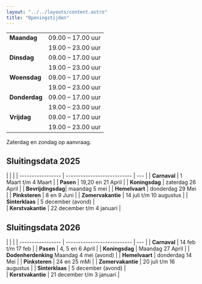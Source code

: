 ```yaml
---
layout: "../../layouts/content.astro"
title: "Openingstijden"
---
```


|               |                   |
| ------------- | ----------------- |
| **Maandag**   | 09.00 – 17.00 uur |
|               | 19.00 – 23.00 uur |
| **Dinsdag**   | 09.00 – 17.00 uur |
|               | 19.00 – 23.00 uur |
| **Woensdag**  | 09.00 – 17.00 uur |
|               | 19.00 – 23.00 uur |
| **Donderdag** | 09.00 – 17.00 uur |
|               | 19.00 – 23.00 uur |
| **Vrijdag**   | 09.00 – 17.00 uur |
|               | 19.00 – 23.00 uur |

Zaterdag en zondag op aanvraag.

## Sluitingsdata 2025

|                   |                             |
| ----------------- | --------------------------- | --- |
| **Carnaval**      | 1 Maart t/m 4 Maart         |
| **Pasen**         | 19,20 en 21 April           |
| **Koningsdag**    | zaterdag 26 April           |
| **Bevrijdingsdag**| maandag 5 mei               |
| **Hemelvaart**    | donderdag 29 Mei            |
| **Pinksteren**    | 8 en 9 Juni                 |
| **Zomervakantie** | 14 juli t/m 10 augustus     |
| **Sinterklaas**   | 5 december (avond)          |     
| **Kerstvakantie** | 22 december t/m 4 januari   |

## Sluitingsdata 2026

|                   |                             |
| ----------------- | --------------------------- | --- |
| **Carnaval**      | 14 feb t/m 17 feb           |
| **Pasen**         | 4, 5 en 6 April             |
| **Koningsdag**    | Maandag 27 April            |
| **Dodenherdenking** Maandag 4 mei (avond)       |
| **Hemelvaart**    | donderdag 14 Mei            |
| **Pinksteren**    | 24 en 25 mMi                |
| **Zomervakantie** | 20 juli t/m 16 augustus     |
| **Sinterklaas**   | 5 december (avond)          |     
| **Kerstvakantie** | 21 december t/m 3 januari   |
